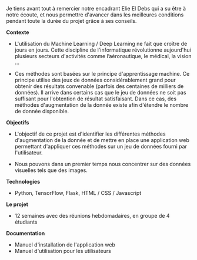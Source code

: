 Je tiens avant tout à remercier notre encadrant Elie El Debs qui a su être à notre écoute, et nous permettre d'avancer dans les meilleures conditions pendant toute la durée du projet grâce à ses conseils.

**Contexte**

- L'utilisation du Machine Learning / Deep Learning ne fait que croître de jours en jours. Cette discipline de l'informatique révolutionne aujourd'hui plusieurs secteurs d'activités comme l’aéronautique, le médical, la vision …

- Ces méthodes sont basées sur le principe d'apprentissage machine. Ce principe utilise des jeux de données considérablement grand pour obtenir des résultats convenable (parfois des centaines de milliers de données). Il arrive dans certains cas que le jeu de données ne soit pas suffisant pour l'obtention de résultat satisfaisant. Dans ce cas, des méthodes d'augmentation de la donnée existe afin d'étendre le nombre de donnée disponible.

**Objectifs**

- L'objectif de ce projet est d'identifier les différentes méthodes d'augmentation de la donnée et de mettre en place une application web permettant d'appliquer ces méthodes sur un jeu de données fourni par l'utilisateur.

- Nous pouvons dans un premier temps nous concentrer sur des données visuelles tels que des images.

**Technologies**

- Python, TensorFlow, Flask, HTML / CSS / Javascript

**Le projet**

- 12 semaines avec des réunions hebdomadaires, en groupe de 4 étudiants

**Documentation**

- Manuel d'installation de l'application web
- Manuel d'utilisation pour les utilisateurs
